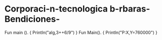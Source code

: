 # Corporaci-n-tecnologica b-rbaras-Bendiciones-
Fun main ().   {
    Println("alg,3++6/9")
}
Fun Main().   {
    Println("P:X,Y=760000")
}    
